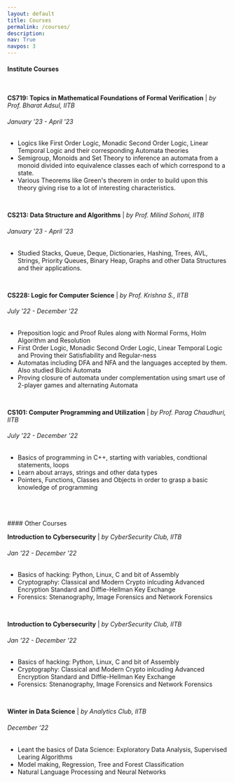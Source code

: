 ```yaml
---
layout: default
title: Courses
permalink: /courses/
description: 
nav: True
navpos: 3
---
```


#### Institute Courses
<br>
<div class="courses">
    <p class="courses-text">
      <strong>CS719: Topics in Mathematical Foundations of Formal Verification</strong> | <i>by Prof. Bharat Adsul, IITB</i> <br/>
    <div class="courses-bubble-with-date">
      <h6>January '23 - April '23</h6>
    </div>  
    <ul>
        <li>Logics like First Order Logic, Monadic Second Order Logic, Linear Temporal Logic and their corresponding Automata theories</li>
        <li>Semigroup, Monoids and Set Theory to inference an automata from a monoid divided into equivalence classes each of which correspond to a state.</li>
        <li>Various Theorems like Green's theorem in order to build upon this theory giving rise to a lot of interesting characteristics.</li>
     </ul>
    </p>
    <br>
</div>

<div class="courses">
    <p class="courses-text">
      <strong>CS213: Data Structure and Algorithms</strong> | <i>by Prof. Milind Sohoni, IITB</i> <br/>
    <div class="courses-bubble-with-date">
      <h6>January '23 - April '23</h6>
    </div>  
    <ul>
        <li>Studied Stacks, Queue, Deque, Dictionaries, Hashing, Trees, AVL, Strings, Priority Queues, Binary Heap, Graphs and other Data Structures and their applications.</li>
     </ul>
    </p>
    <br>
</div>

<div class="courses">
    <p class="courses-text">
      <strong>CS228: Logic for Computer Science</strong> | <i>by Prof. Krishna S., IITB</i> <br/>
    <div class="courses-bubble-with-date">
      <h6>July '22 - December '22</h6>
    </div>  
    <ul>
        <li>Preposition logic and Proof Rules along with Normal Forms, Holm Algorithm and Resolution</li>
        <li>First Order Logic, Monadic Second Order Logic, Linear Temporal Logic and Proving their Satisfiability and Regular-ness</li>
        <li>Automatas including DFA and NFA and the languages accepted by them. Also studied Büchi Automata</li>
        <li>Proving closure of automata under complementation using smart use of 2-player games and alternating Automata</li>
     </ul>
    </p>
    <br>
</div>

<div class="courses">
    <p class="courses-text">
      <strong>CS101: Computer Programming and Utilization</strong> | <i>by Prof. Parag Chaudhuri, IITB</i> <br/>
    <div class="courses-bubble-with-date">
      <h6>July '22 - December '22</h6>
    </div>  
    <ul>
        <li>Basics of programming in C++, starting with variables, condtional statements, loops</li>
        <li>Learn about arrays, strings and other data types</li>
        <li>Pointers, Functions, Classes and Objects in order to grasp a basic knowledge of programming</li>
     </ul>
    </p>
    <br>
</div>
<br>
<br>
#### Other Courses
<div class="courses">
    <p class="courses-text">
      <strong>Introduction to Cybersecurity</strong> | <i>by CyberSecurity Club, IITB</i> <br/>
    <div class="courses-bubble-with-date">
      <h6>Jan '22 - December '22</h6>
    </div>  
    <ul>
        <li>Basics of hacking: Python, Linux, C and bit of Assembly</li>
        <li>Cryptography: Classical and Modern Crypto inlcuding Advanced Encryption Standard and Diffie-Hellman Key Exchange</li>
        <li>Forensics: Stenanography, Image Forensics and Network Forensics</li>
     </ul>
    </p>
    <br>
</div>

<div class="courses">
    <p class="courses-text">
      <strong>Introduction to Cybersecurity</strong> | <i>by CyberSecurity Club, IITB</i> <br/>
    <div class="courses-bubble-with-date">
      <h6>Jan '22 - December '22</h6>
    </div>  
    <ul>
        <li>Basics of hacking: Python, Linux, C and bit of Assembly</li>
        <li>Cryptography: Classical and Modern Crypto inlcuding Advanced Encryption Standard and Diffie-Hellman Key Exchange</li>
        <li>Forensics: Stenanography, Image Forensics and Network Forensics</li>
     </ul>
    </p>
    <br>
</div>

<div class="courses">
    <p class="courses-text">
      <strong>Winter in Data Science</strong> | <i>by Analytics Club, IITB</i> <br/>
    <div class="courses-bubble-with-date">
      <h6>December '22</h6>
    </div>  
    <ul>
        <li>Leant the basics of Data Science: Exploratory Data Analysis, Supervised Learing Algorithms</li>
        <li>Model making, Regression, Tree and Forest Classification</li>
        <li>Natural Language Processing and Neural Networks</li>
     </ul>
    </p>
    <br>
</div>
